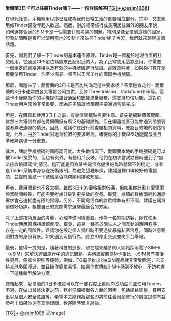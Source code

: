 **愛爾蘭3日卡可以註冊Tinder嗎？——一份詳細解答[[TG💪+ @esim1088](https://t.me/s/esim1088)]**

在現代社會，手機應用程序已經成為我們日常生活的重要組成部分。其中，交友應用如Tinder備受年輕人歡迎。然而，對於經常旅行或長期居住海外的朋友來說，如何選擇合適的SIM卡是一個需要仔細考慮的問題。特別是像愛爾蘭這樣的國家，短暫訪問時是否可以使用當地的SIM卡來註冊Tinder呢？今天，我們就來聊聊這個話題。

首先，讓我們了解一下Tinder的基本運作原理。Tinder是一款基於地理位置的社交應用，它通過GPS定位功能來匹配附近的人。為了正常使用這款應用，你需要一個穩定的網絡連接以及有效的手機號碼進行驗證。這就意味著，如果你打算在愛爾蘭使用Tinder，你至少需要一個可以正常工作的國際手機號碼。

那麼，問題來了：愛爾蘭的3日卡是否能夠滿足這些要求呢？答案是肯定的！愛爾蘭的3日卡通常由各大電信公司提供，比如Three Ireland、Vodafone和Eir等。這些卡不僅能為你的手機提供語音通話和數據流量服務，還支持短信功能，這對於Tinder用戶來說非常重要，因為許多驗證步驟都需要通過短信完成。

但是，在購買和使用3日卡之前，有幾個關鍵點需要注意。首先是網路覆蓋範圍。雖然三大電信商都在愛爾蘭擁有廣泛的基礎設施，但在偏遠地區可能會遇到信號弱或者無法連線的情況。因此，建議你在出行前查閱相關資料，確認目的地的網路情況。此外，由於Tinder對地理位置的要求較高，確保你的手機GPS功能開啟並且準確無誤也十分重要。

其次，關於手機號碼的國際認可度。大多數情況下，愛爾蘭本地的手機號碼是可以被Tinder接受的，但也有例外。有些用戶反映，他們在初次嘗試註冊時遇到了“無法接收驗證碼”的情況。這可能是因為某些電信商提供的臨時號碼不夠穩定，或者是Tinder系統本身存在技術限制。為避免這種麻煩，建議選擇口碑較好的電信商，並提前測試一下號碼是否能夠順利接收短信。

再者，費用問題也不容忽視。雖然3日卡的價格相對低廉，但如果你計劃在愛爾蘭停留時間較長，可能需要考慮升級到更長效的套餐。畢竟，持續的數據消耗和通話需求會迅速耗盡有限的資源。另外，不同電信商的收費標準有所不同，建議在購買前做好功課，根據自己的實際需求選擇最適合的方案。

除了上述技術層面的考量，心理準備同樣重要。作為一名短期訪客，你在使用Tinder時應當保持謹慎態度。畢竟，這是一種基於陌生人之間互動的應用程序，存在一定的風險性。建議你在設定個人資料時不要過於暴露私密信息，同時注意甄別對方的身份背景。如果遇到可疑行為，應立即停止交流並向平台舉報。

最後，值得一提的是，隨著科技的進步，現在越來越多的人開始採用電子SIM卡（eSIM）來解決跨國旅行中的通訊問題。與傳統實體SIM卡相比，eSIM具有靈活性更高、便攜性更強等優勢。例如，TG電信推出的eSIM產品就非常受歡迎，它支持全球多國漫遊，並且操作簡單易懂。如果你對傳統SIM卡感到不放心，不妨考慮一下這種新型解決方案。

總結起來，愛爾蘭的3日卡確實可以在一定程度上幫助你成功註冊並使用Tinder。不過，在做出最終決定之前，務必仔細權衡各方面的因素，包括網路質量、費用支出以及個人安全意識等。希望本文能夠為那些即將前往愛爾蘭旅行的朋友提供有益參考！如果你還有其他疑問，歡迎隨時留言討論。

[[TG💪+ @esim1088](https://t.me/s/esim1088) ![Image](https://i.postimg.cc/4NQfJmqS/Snipaste-2025-05-13-00-14-12.png)]